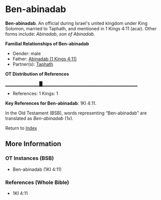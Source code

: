 # Ben-abinadab
**Ben-abinadab**. 
An official during Israel's united kingdom under King Solomon, married to Taphath, and mentioned in 1 Kings 4:11 (acai). 
Other forms include: 
*Abinadab*, *son of Abinadab*. 




**Familial Relationships of Ben-abinadab**


* Gender: male
* Father: [Abinadab (1 Kings 4:11)](Abinadab.4.md)
* Partner(s): [Taphath](Taphath.md)


**OT Distribution of References**

▁▁▁▁▁▁▁▁▁▁█▁▁▁▁▁▁▁▁▁▁▁▁▁▁▁▁▁▁▁▁▁▁▁▁▁▁▁▁
* References: 1 Kings: 1



**Key References for Ben-abinadab**: 
1KI 4:11. 


In the Old Testament (BSB), words representing “Ben-abinadab” are translated as 
*Ben-abinadab* (1x). 




Return to [Index](00-Index.md)

## More Information

### OT Instances (BSB)

* Ben-abinadab (1KI 4:11)



### References (Whole Bible)

* 1KI 4:11



